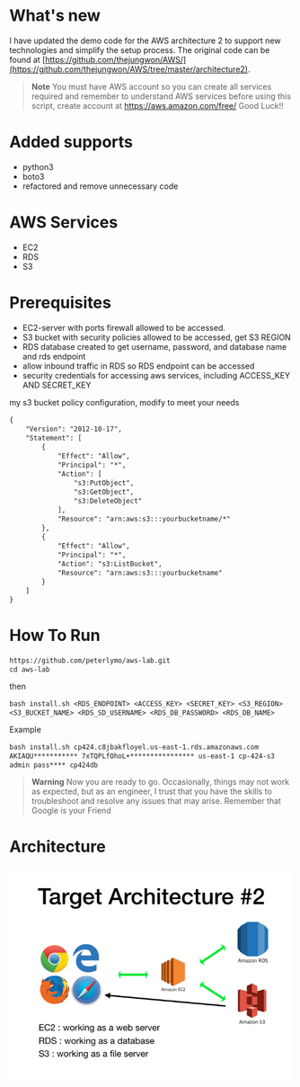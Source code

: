 
# What's new
I have updated the demo code for the AWS architecture 2 to support new technologies and simplify the setup process. The original code can be found at [https://github.com/thejungwon/AWS/](https://github.com/thejungwon/AWS/tree/master/architecture2).


> **Note**
> You must have AWS account so you can create all services required and remember to understand AWS services before using this script, create account at https://aws.amazon.com/free/ Good Luck!!


# Added supports 
- python3
- boto3
- refactored and remove unnecessary code

# AWS Services
- EC2
- RDS
- S3

# Prerequisites

- EC2-server with ports firewall allowed to be accessed.
- S3 bucket with security policies allowed to be accessed, get S3 REGION 
- RDS database created to get username, password, and database name and rds endpoint
- allow inbound traffic in RDS so RDS endpoint can be accessed
- security credentials for accessing aws services, including ACCESS_KEY AND SECRET_KEY

my s3 bucket policy configuration, modify to meet your needs

```
{
    "Version": "2012-10-17",
    "Statement": [
        {
            "Effect": "Allow",
            "Principal": "*",
            "Action": [
                "s3:PutObject",
                "s3:GetObject",
                "s3:DeleteObject"
            ],
            "Resource": "arn:aws:s3:::yourbucketname/*"
        },
        {
            "Effect": "Allow",
            "Principal": "*",
            "Action": "s3:ListBucket",
            "Resource": "arn:aws:s3:::yourbucketname"
        }
    ]
}
```

# How To Run

```
https://github.com/peterlymo/aws-lab.git
cd aws-lab
```

then 

```
bash install.sh <RDS_ENDPOINT> <ACCESS_KEY> <SECRET_KEY> <S3_REGION> <S3_BUCKET_NAME> <RDS_SD_USERNAME> <RDS_DB_PASSWORD> <RDS_DB_NAME> 
```
Example 

```
bash install.sh cp424.c8jbakfloyel.us-east-1.rds.amazonaws.com AKIAQU*********** 7xTQPLfOhoL+**************** us-east-1 cp-424-s3 admin pass**** cp424db

```

> **Warning**
> Now you are ready to go. Occasionally, things may not work as expected, but as an engineer, I trust that you have the skills to troubleshoot and resolve any issues that may arise. Remember that Google is your Friend


# Architecture
![Architecture](static/target_architecture_2.png)

